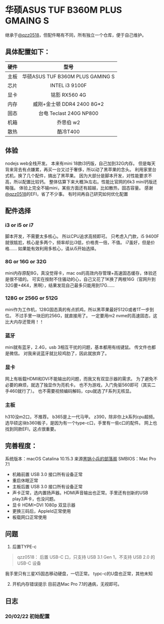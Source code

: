 # 华硕ASUS TUF B360M PLUS GMAING S
继承于[@qzz0518](https://github.com/qzz0518/hackintosh_9400f_b360_vega56)，但配件略有不同，所有独立一个仓库，便于自己维护。

## 具体配置如下：
| 硬件 | 型号 | 
| - | :-: |
| 主板 | 华硕ASUS TUF B360M PLUS GAMING S |
| 芯片 | INTEL i3 9100F |
| 显卡 | 铭影 RX560 4G |
| 内存 | 威刚+金士顿 DDR4 2400 8G*2 |
| 固态 | 台电 Teclast 240G NP800 |
| 机箱 | 乔思伯 w2 |
| 散热 | 酷冷T400 |

## 体验
nodejs web全栈开发。
本来有mini 18款i3钙版，自己加到32G内存。
但是每天背来背去有点嫌累，再买一台又过于奢侈，所以动了黑苹果的念头。
利用家里台式机，换了几个配件，搞出了黑苹果。
因为大部分是脚本开发，对性能要求不高，所以配置比较钙。
整体估算下来大概3k左右。性能比官网的6k3 mini钙版还略强。
体验上完全不输mini，某些方面还有超越，比如散热，固态容量。
感谢[@qzz0518](https://github.com/qzz0518/hackintosh_9400f_b360_vega56)的EFI，省了不少事。
有时间再自己研究如何优化配置

## 配件选择
### i3 or i5 or i7
脚本开发，不需要太多核心。
所以CPU追求高频即可。
只考虑入门款，i5 9400F就很尴尬，核心是多两个，频率却比i3低，价格贵一倍，不值。
i7虽好，但是价格……
如果能有效利用多核心，请从i5开始选择。
### 8G or 16G or 32G
mini内存原配8G，真没觉得卡，mac os的高效内存管理+高速固态缓存，体验还是很不错的。
可实在按耐不住骚动的心，自己又花了1K换了两根16G（官网升到32G要+4K4，黑啊），结果发现自己最多只能用到17G……
### 128G or 256G or 512G
mini作为工作机，128G固态真的有点抓鸡，所以黑苹果最好512G或者1T一步到位。
不过手里一块旧的256G，就直接用了。
一定要用m2 nvme的高速固态，这比大内存还管用！！
### 蓝牙
mini就有蓝牙，2.4G，usb 3相互干扰的问题，基本都用有线键鼠。
传文件也都是微信。
对我来说蓝牙就比较鸡肋了，因此就放弃了。
### 显卡
网上有板载HDMI和DVI不能输出的问题，而我又有双显示器的需求。
为了避免不必要的麻烦，就选了独显作为亮机卡。
也不为游戏，入门免驱560即可（其实二手460就行了）。
也不需要视频编码解码，cpu就选了F系列无核显。
### 主板
h310没m2口，不推荐。
b365是上一代马甲。
z390，除非你上k系列cpu超频。
选华硕这块b360板子，是因为有一个type-c口，手里有一些c口的配件。
网上也找到同款EFI，这点很重要。

## 完善程度：
系统版本：macOS Catalina 10.15.3 来源[黑锅小兵的部落阁](https://blog.daliansky.net/macOS-Catalina-10.15.3-19D76-Release-version-with-Clover-5103-original-image-Double-EFI-Version.html) 
SMBIOS：Mac Pro 7.1

* 机箱前置 USB 3.0 接口所有设备正常
* 重启休眠正常
* 主板后置 USB 3.0 接口所有设备正常
* 声卡正常，选内置扬声器。HDMI声音输出也正常。手里还有创新的USB play3声卡，也没问题。
* 显卡 HDMI+DVI 1080p 双显示器
* 更换三码后，AppleId正常使用
* 板载网口正常使用

## 问题
1. 后置TYPE-c
> qzz0518：
> 后置 USB-C 口，只支持 USB 3.1 Gen 1，不支持 USB 2.0 的 USB-C 设备

我手里只有三星X5固态移动硬盘，一切正常。
typc-c的U盘也正常，其他未知

2. 开机内存错误提示
目前选Mac Pro 7.1的通病，无视即可。

## 日志
### 20/02/22 初始配置